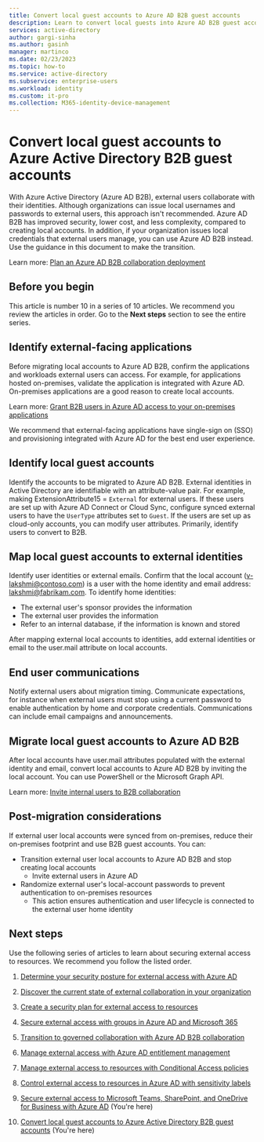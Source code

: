 ```yaml
---
title: Convert local guest accounts to Azure AD B2B guest accounts
description: Learn to convert local guests into Azure AD B2B guest accounts by identifying apps and local guest accounts, migration, and more. 
services: active-directory 
author: gargi-sinha
ms.author: gasinh
manager: martinco
ms.date: 02/23/2023
ms.topic: how-to
ms.service: active-directory
ms.subservice: enterprise-users
ms.workload: identity
ms.custom: it-pro
ms.collection: M365-identity-device-management
---
```


# Convert local guest accounts to Azure Active Directory B2B guest accounts 

With Azure Active Directory (Azure AD B2B), external users collaborate with their identities. Although organizations can issue local usernames and passwords to external users, this approach isn't recommended. Azure AD B2B has improved security, lower cost, and less complexity, compared to creating local accounts. In addition, if your organization issues local credentials that external users manage, you can use Azure AD B2B instead. Use the guidance in this document to make the transition.

Learn more: [Plan an Azure AD B2B collaboration deployment](secure-external-access-resources.md)

## Before you begin

This article is number 10 in a series of 10 articles. We recommend you review the articles in order. Go to the **Next steps** section to see the entire series. 

## Identify external-facing applications

Before migrating local accounts to Azure AD B2B, confirm the applications and workloads external users can access. For example, for applications hosted on-premises, validate the application is integrated with Azure AD. On-premises applications are a good reason to create local accounts. 

Learn more: [Grant B2B users in Azure AD access to your on-premises applications](../external-identities/hybrid-cloud-to-on-premises.md)

We recommend that external-facing applications have single-sign on (SSO) and provisioning integrated with Azure AD for the best end user experience.

## Identify local guest accounts

Identify the accounts to be migrated to Azure AD B2B. External identities in Active Directory are identifiable with an attribute-value pair. For example, making ExtensionAttribute15 = `External` for external users. If these users are set up with Azure AD Connect or Cloud Sync, configure synced external users to have the `UserType` attributes set to `Guest`. If the users are set up as cloud-only accounts, you can modify user attributes. Primarily, identify users to convert to B2B.

## Map local guest accounts to external identities

Identify user identities or external emails. Confirm that the local account (v-lakshmi@contoso.com) is a user with the home identity and email address: lakshmi@fabrikam.com. To identify home identities:

- The external user's sponsor provides the information
- The external user provides the information
- Refer to an internal database, if the information is known and stored

After mapping external local accounts to identities, add external identities or email to the user.mail attribute on local accounts.

## End user communications

Notify external users about migration timing. Communicate expectations, for instance when external users must stop using a current password to enable authentication by home and corporate credentials. Communications can include email campaigns and announcements.

## Migrate local guest accounts to Azure AD B2B

After local accounts have user.mail attributes populated with the external identity and email, convert local accounts to Azure AD B2B by inviting the local account. You can use PowerShell or the Microsoft Graph API.

Learn more: [Invite internal users to B2B collaboration](../external-identities/invite-internal-users.md)

## Post-migration considerations

If external user local accounts were synced from on-premises, reduce their on-premises footprint and use B2B guest accounts. You can:

- Transition external user local accounts to Azure AD B2B and stop creating local accounts
  - Invite external users in Azure AD
- Randomize external user's local-account passwords to prevent authentication to on-premises resources 
  - This action ensures authentication and user lifecycle is connected to the external user home identity

## Next steps

Use the following series of articles to learn about securing external access to resources. We recommend you follow the listed order.

1. [Determine your security posture for external access with Azure AD](1-secure-access-posture.md)

2. [Discover the current state of external collaboration in your organization](2-secure-access-current-state.md)

3. [Create a security plan for external access to resources](3-secure-access-plan.md)

4. [Secure external access with groups in Azure AD and Microsoft 365](4-secure-access-groups.md) 

5. [Transition to governed collaboration with Azure AD B2B collaboration](5-secure-access-b2b.md) 

6. [Manage external access with Azure AD entitlement management](6-secure-access-entitlement-managment.md) 

7. [Manage external access to resources with Conditional Access policies](7-secure-access-conditional-access.md) 

8. [Control external access to resources in Azure AD with sensitivity labels](8-secure-access-sensitivity-labels.md)

9. [Secure external access to Microsoft Teams, SharePoint, and OneDrive for Business with Azure AD](9-secure-access-teams-sharepoint.md) (You're here)

10. [Convert local guest accounts to Azure Active Directory B2B guest accounts](10-secure-local-guest.md) (You're here)
